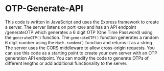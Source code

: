 # OTP-Generate-API

This code is written in JavaScript and uses the Express framework to create a server. The server listens on port `4200` and has an API endpoint /generateOTP which generates a 6 digit OTP (One Time Password) using the `generateOTP()` function.
The `generateOTP()` function generates a random 6 digit number using the `Math.random()` function and returns it as a string. The server uses the CORS middleware to allow cross-origin requests.
You can use this code as a starting point to create your own server with an OTP generation API endpoint. 
You can modify the code to generate OTPs of different lengths or add additional functionality to the server.
